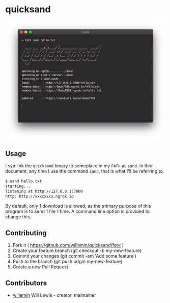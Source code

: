 # quicksand

![terminal window with quicksand being used](screenshot.png)

## Usage

I symlink the `quicksand` binary to someplace in my `PATH` as `sand`. In this document, any time I use the command `sand`, that is what I'll be referring to.

```sh-session
$ sand hello.txt
starting...
listening at http://127.0.0.1:7000
http: http://xxxxxxxx.ngrok.io
```

By default, only 1 download is allowed, as the primary purpose of this program is to send 1 file 1 time. A command line option is provided to change this.

## Contributing

1. Fork it ( https://github.com/willamin/quicksand/fork )
2. Create your feature branch (git checkout -b my-new-feature)
3. Commit your changes (git commit -am 'Add some feature')
4. Push to the branch (git push origin my-new-feature)
5. Create a new Pull Request

## Contributors

- [willamin](https://github.com/willamin) Will Lewis - creator, maintainer
